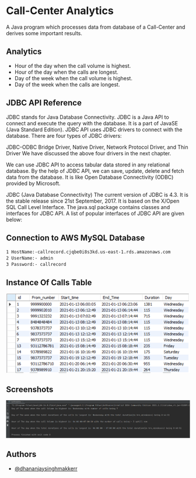 

# Call-Center Analytics

A Java program which processes data from database of a Call-Center and
derives some important results.




## Analytics


* Hour of the day when the call volume is highest.
* Hour of the day when the calls are longest.
* Day of the week when the call volume is highest.
* Day of the week when the calls are longest.
## JDBC API Reference

JDBC stands for Java Database Connectivity. JDBC is a Java API to connect and execute the query with the database. It is a part of JavaSE (Java Standard Edition). JDBC API uses JDBC drivers to connect with the database. There are four types of JDBC drivers:

JDBC-ODBC Bridge Driver,
Native Driver,
Network Protocol Driver, and
Thin Driver
We have discussed the above four drivers in the next chapter.

We can use JDBC API to access tabular data stored in any relational database. By the help of JDBC API, we can save, update, delete and fetch data from the database. It is like Open Database Connectivity (ODBC) provided by Microsoft.

JDBC (Java Database Connectivity) 
The current version of JDBC is 4.3. It is the stable release since 21st September, 2017. It is based on the X/Open SQL Call Level Interface. The java.sql package contains classes and interfaces for JDBC API. A list of popular interfaces of JDBC API are given below:


## Connection to AWS MySQL Database
```bash
1 HostName:-callrecord.cjqbe0i8s3kd.us-east-1.rds.amazonaws.com 
2 UserName:- admin
3 Password:- callrecord
```

    
## Instance Of Calls Table
![Calls Table Instance](https://github.com/dhananjaySinghMakkerr/Call-Center-Analytics/blob/master/CallsTable.png)



## Screenshots
![App Screenshot](https://github.com/dhananjaySinghMakkerr/Call-Center-Analytics/blob/master/javaPro.png)


## Authors

- [@dhananjaysinghmakkerr](https://www.github.com/dhananjaysinghmakkerr)


